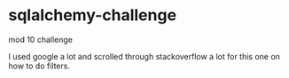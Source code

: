 # sqlalchemy-challenge
mod 10 challenge

I used google a lot and scrolled through stackoverflow a lot for this one on how to do filters.